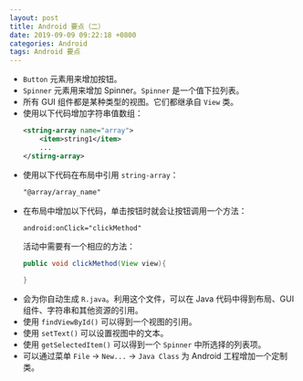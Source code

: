```yaml
---
layout: post
title: Android 要点（二）
date: 2019-09-09 09:22:18 +0800
categories: Android
tags: Android 要点
---
```

- `Button` 元素用来增加按钮。
- `Spinner` 元素用来增加 Spinner。`Spinner` 是一个值下拉列表。
- 所有 GUI 组件都是某种类型的视图。它们都继承自 `View` 类。
- 使用以下代码增加字符串值数组：
    ``` XML
    <string-array name="array">
        <item>string1</item>
        ...
    </stirng-array>
    ```
- 使用以下代码在布局中引用 `string-array`：
    ``` XML
    "@array/array_name"
    ```
- 在布局中增加以下代码，单击按钮时就会让按钮调用一个方法：
    ``` XML
    android:onClick="clickMethod"
    ```
    活动中需要有一个相应的方法：
    ``` Java
    public void clickMethod(View view){

    }
    ```
- 会为你自动生成 `R.java`。利用这个文件，可以在 Java 代码中得到布局、GUI 组件、字符串和其他资源的引用。
- 使用 `findViewById()` 可以得到一个视图的引用。
- 使用 `setText()` 可以设置视图中的文本。
- 使用 `getSelectedItem()` 可以得到一个 `Spinner` 中所选择的列表项。
- 可以通过菜单 `File` → `New...` → `Java Class` 为 Android 工程增加一个定制类。